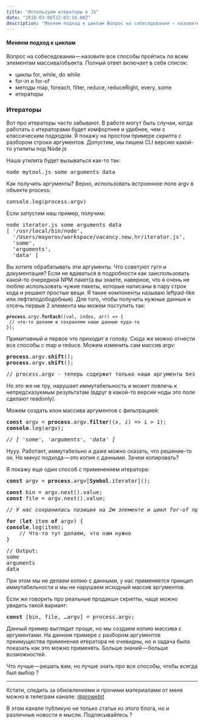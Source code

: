```yaml
---
title: "Используем итераторы в JS"
date: "2018-03-06T22:03:16.00Z"
description: "Меняем подход к циклам Вопрос на собеседовании — назовите все способы пройтись по всем элементам массива/объекта. Полный ответ в"
---
```


<!--kg-card-begin: html--><h4>Меняем подход к циклам</h4>
<p>Вопрос на собеседовании — назовите все способы пройтись по всем элементам массива/объекта. Полный ответ включает в себя список:</p>
<ul>
<li>циклы for, while, do while</li>
<li>for-in и for-of</li>
<li>методы map, foreach, filter, reduce, reduceRight, every, some</li>
<li>итераторы</li>
</ul>
<h3>Итераторы</h3>
<p>Вот про итераторы часто забывают. В работе могут быть случаи, когда работать с итераторами будет комфортнее и удобнее, чем с классическим подходом. Я покажу на простом примере скрипта с разбором строки аргументов. Допустим, мы пишем CLI версию какой-то утилиты под Node.js</p>
<p>Наша утилита будет вызываться как-то так:</p>
<pre>node mytool.js some arguments data</pre>
<p>Как получить аргументы? Верно, использовать встроенное поле argv в объекте process:</p>
<pre>console.log(process.argv)</pre>
<p>Если запустим наш пример, получим:</p>
<pre>node iterator.js some arguments data<br>[ '/usr/local/bin/node',<br>  '/Users/mayorov/workspace/vacancy.new.hr/iterator.js',<br>  'some',<br>  'arguments',<br>  'data' ]</pre>
<p>Вы хотите обрабатывать эти аргументы. Что советуют гугл и документация? Если не вдаваться в подробности как заиспользовать какой-то очередной NPM пакет(а вы знаете, наверное, что я очень не люблю использовать чужие пакеты, которые написаны в пару строк кода и решают простые вещи. Я такие компоненты называю leftpad-like или лефтаподободобные). Для того, чтобы получить нужные данные и отсечь первые 2 элемента мы можем поступить так:</p>
<pre><code><strong>process</strong>.argv.<strong>forEach</strong>((val, index, arr) =&gt; {<br> // что-то делаем и сохраняем наши данные куда-то<br>});</code></pre>
<p>Примитивный и первое что приходит в голову. Сюда же можно отнести все способы с map и reduce. Можем изменить сам массив argv:</p>
<pre><strong>process</strong>.argv.<strong>shift</strong>();<br><strong>process</strong>.argv.<strong>shift</strong>();</pre>
<pre>// process.argv - теперь содержит только наши аргументы без "лишних" системных</pre>
<p>Но это же не тру, нарушает иммутабельность и может повлечь к непредсказуемым результатам (вдруг в какой-то версии ноды это поле сделают readonly).</p>
<p>Можем создать клон массива аргументов с фильтрацией:</p>
<pre><strong>const</strong> argv = <strong>process</strong>.argv.<strong>filter</strong>((<em>x</em>, <em>i</em>) =&gt; i &gt; 1);<br><strong>console</strong>.log(argv);</pre>
<pre><em>// [ 'some', 'arguments', 'data' ]</em></pre>
<p>Нууу. Работает, иммутабельно и даже можно сказать, что решение-то ок. Но минус подхода — это копия с данными. Зачем копировать?</p>
<p>Я покажу еще один способ с применением итератора:</p>
<pre><strong>const</strong> argv = <strong>process</strong>.argv[<strong>Symbol</strong>.iterator]();</pre>
<pre><strong>const</strong> bin = argv.next().value;<br><strong>const</strong> file = argv.next().value;</pre>
<pre><em>// У нас сохранилась позиция на 2м элементе и цикл for-of продолжит итерироваться с 2 индекса</em></pre>
<pre><strong>for</strong> (<strong>let</strong> item <strong>of</strong> argv) {<br><strong>console</strong>.log(item);<br>    // Что-то тут делаем, что нам нужно<br>}</pre>
<pre>// Output:<br>some<br>arguments<br>data</pre>
<p>При этом мы не делаем копию с данными, у нас применяется принцип иммутабельности и мы не нарушаем исходный массив аргументов.</p>
<p>Если же говорить про реальные продакшн скрипты, чаще можно увидеть такой вариант:</p>
<pre><strong>const</strong> [bin, file, …argv] = process.argv;</pre>
<p>Данный пример выглядит проще, но мы создаем копию массива с аргументами. На данном примере с разбором аргументов преимущества применения итератора не очевидны, но и задача была показать как это можно применять. Больше знаний — больше возможностей.</p>
<p>Что лучше — решать вам, но лучше знать про все способы, чтобы всегда был выбор ?</p>
<hr>
<p>Кстати, следить за обновлениями и прочими материалами от меня можно в телеграм канале: <a href="https://web.telegram.org/#/im?p=@prowebit" target="_blank" rel="noopener noreferrer">@prowebit</a></p>
<p>В этом канале публикую не только статьи из этого блога, но и различные новости и мысли. Подписывайтесь ?</p>
<!--kg-card-end: html-->

